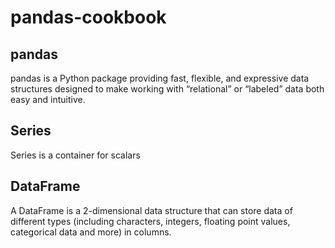 # pandas-cookbook

## pandas

pandas is a Python package providing fast, flexible, and expressive data structures designed to make working with “relational” or “labeled” data both easy and intuitive. 

## Series

Series is a container for scalars

## DataFrame

A DataFrame is a 2-dimensional data structure that can store data of different types (including characters, integers, floating point values, categorical data and more) in columns. 